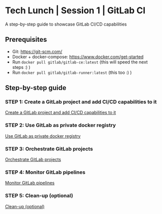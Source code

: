 # Tech Lunch | Session 1 | GitLab CI

A step-by-step guide to showcase GitLab CI/CD capabilities

## Prerequisites

- Git: https://git-scm.com/
- Docker + docker-compose: https://www.docker.com/get-started
- Run `docker pull gitlab/gitlab-ce:latest` (this will speed the next steps :) )
- Run `docker pull gitlab/gitlab-runner:latest` (this too :) )

## Step-by-step guide

### STEP 1: Create a GitLab project and add CI/CD capabilities to it

[Create a GitLab project and add CI/CD capabilities to it](docs/STEP_1.md)

### STEP 2: Use GitLab as private docker registry

[Use GitLab as private docker registry](docs/STEP_2.md)

### STEP 3: Orchestrate GitLab projects

[Orchestrate GitLab projects](docs/STEP_3.md)

### STEP 4: Monitor GitLab pipelines

[Monitor GitLab pipelines](docs/STEP_4.md)

### STEP 5: Clean-up (optional)

[Clean-up (optional)](docs/STEP_5.md)
